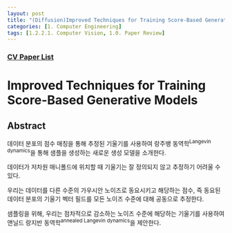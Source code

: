 ```yaml
---
layout: post 
title: "(Diffusion)Improved Techniques for Training Score-Based Generative Models Review"
categories: [1. Computer Engineering]
tags: [1.2.2.1. Computer Vision, 1.0. Paper Review]
---
```


### [CV Paper List](https://maizer2.github.io/1.%20computer%20engineering/2023/02/01/paper-of-diffusion.html)

# Improved Techniques for Training Score-Based Generative Models

## Abstract

데이터 분포의 점수 매칭을 통해 추정된 기울기를 사용하여 랑주뱅 동역학<sup>Langevin dynamics</sup>을 통해 샘플을 생성하는 새로운 생성 모델을 소개한다.

데이터가 저차원 매니폴드에 위치할 때 기울기는 잘 정의되지 않고 추정하기 어려울 수 있다.

우리는 데이터를 다른 수준의 가우시안 노이즈로 동요시키고 해당하는 점수, 즉 동요된 데이터 분포의 기울기 벡터 필드를 모든 노이즈 수준에 대해 공동으로 추정한다.

샘플링을 위해, 우리는 점차적으로 감소하는 노이즈 수준에 해당하는 기울기를 사용하여 앤닐드 랑지반 동역학<sup>annealed Langevin dynamics</sup>을 제안한다.